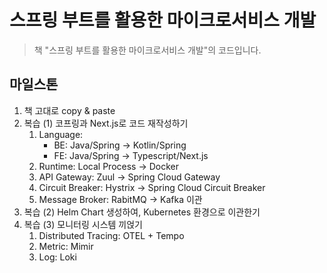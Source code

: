 # 스프링 부트를 활용한 마이크로서비스 개발

> 책 "스프링 부트를 활용한 마이크로서비스 개발"의 코드입니다.

## 마일스톤

1. 책 고대로 copy & paste
2. 복습 (1) 코프링과 Next.js로 코드 재작성하기
    1. Language: 
        * BE: Java/Spring -> Kotlin/Spring
        * FE: Java/Spring -> Typescript/Next.js
    2. Runtime: Local Process -> Docker
    2. API Gateway: Zuul -> Spring Cloud Gateway
    3. Circuit Breaker: Hystrix -> Spring Cloud Circuit Breaker
    4. Message Broker:  RabitMQ -> Kafka 이관<F2> 
3. 복습 (2) Helm Chart 생성하여, Kubernetes 환경으로 이관한기
4. 복습 (3) 모니터링 시스템 끼얹기
    1. Distributed Tracing: OTEL + Tempo
    2. Metric: Mimir
    2. Log: Loki
